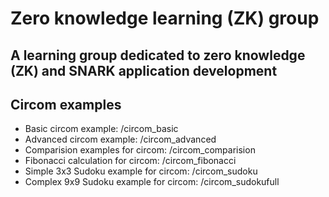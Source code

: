 # Zero knowledge learning (ZK) group

## A learning group dedicated to zero knowledge (ZK) and SNARK application development

## Circom examples

- Basic circom example: /circom_basic   
- Advanced circom example: /circom_advanced    
- Comparision examples for circom: /circom_comparision   
- Fibonacci calculation for circom: /circom_fibonacci   
- Simple 3x3 Sudoku example for circom: /circom_sudoku   
- Complex 9x9 Sudoku example for circom: /circom_sudokufull


